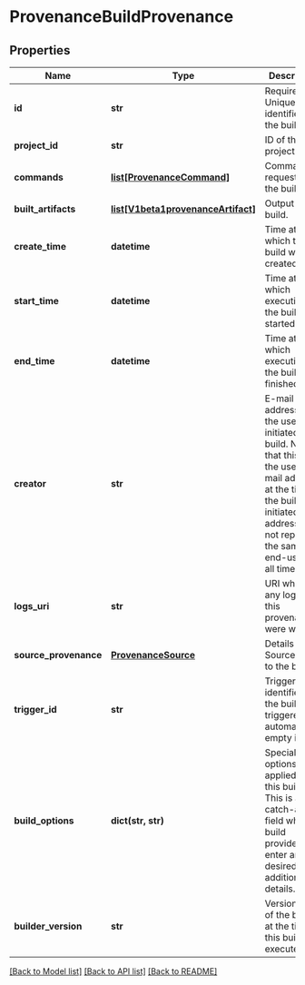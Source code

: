# ProvenanceBuildProvenance

## Properties
Name | Type | Description | Notes
------------ | ------------- | ------------- | -------------
**id** | **str** | Required. Unique identifier of the build. | [optional] 
**project_id** | **str** | ID of the project. | [optional] 
**commands** | [**list[ProvenanceCommand]**](ProvenanceCommand.md) | Commands requested by the build. | [optional] 
**built_artifacts** | [**list[V1beta1provenanceArtifact]**](V1beta1provenanceArtifact.md) | Output of the build. | [optional] 
**create_time** | **datetime** | Time at which the build was created. | [optional] 
**start_time** | **datetime** | Time at which execution of the build was started. | [optional] 
**end_time** | **datetime** | Time at which execution of the build was finished. | [optional] 
**creator** | **str** | E-mail address of the user who initiated this build. Note that this was the user&#39;s e-mail address at the time the build was initiated; this address may not represent the same end-user for all time. | [optional] 
**logs_uri** | **str** | URI where any logs for this provenance were written. | [optional] 
**source_provenance** | [**ProvenanceSource**](ProvenanceSource.md) | Details of the Source input to the build. | [optional] 
**trigger_id** | **str** | Trigger identifier if the build was triggered automatically; empty if not. | [optional] 
**build_options** | **dict(str, str)** | Special options applied to this build. This is a catch-all field where build providers can enter any desired additional details. | [optional] 
**builder_version** | **str** | Version string of the builder at the time this build was executed. | [optional] 

[[Back to Model list]](../README.md#documentation-for-models) [[Back to API list]](../README.md#documentation-for-api-endpoints) [[Back to README]](../README.md)


